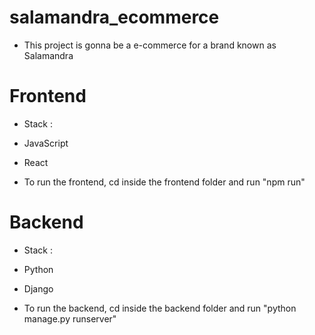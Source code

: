 # salamandra_ecommerce

- This project is gonna be a e-commerce for a brand known as Salamandra

# Frontend

- Stack :
-   JavaScript
-   React

- To run the frontend, cd inside the frontend folder and run "npm run"

# Backend

- Stack :
-   Python
-   Django

- To run the backend, cd inside the backend folder and run "python manage.py runserver"

